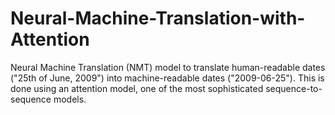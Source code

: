 # Neural-Machine-Translation-with-Attention
Neural Machine Translation (NMT) model to translate human-readable dates ("25th of June, 2009") into machine-readable dates ("2009-06-25"). This is done using an attention model, one of the most sophisticated sequence-to-sequence models.
